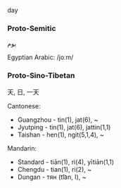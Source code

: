 day

### Proto-Semitic
يوم

Egyptian Arabic: /joːm/

### Proto-Sino-Tibetan
天, 日, 一天

Cantonese:
- Guangzhou - tin(1), jat(6), ~
- Jyutping - tin(1), jat(6), jattin(1,1)
- Taishan - hen(1), ngit(5,1,4), ~

Mandarin:
- Standard - tiān(1), rì(4), yītiān(1,1)
- Chengdu - tian(1), ri(2), ~
- Dungan - тян (ti͡an, I), ~
